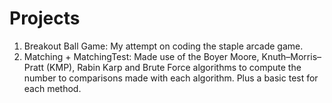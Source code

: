 # Projects
1. Breakout Ball Game: My attempt on coding the staple arcade game.
2. Matching + MatchingTest: Made use of the Boyer Moore, Knuth–Morris–Pratt (KMP), Rabin Karp and Brute Force algorithms to compute the number to comparisons made with each algorithm. Plus a basic test for each method.
